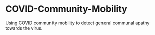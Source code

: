 # COVID-Community-Mobility
Using COVID community mobility to detect general communal apathy towards the virus.
